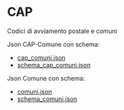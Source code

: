 # CAP
Codici di avviamento postale e comuni

Json CAP-Comune con schema:
- [cap_comuni.json](https://github.nicogis.it/CAP/cap_comuni.json)
- [schema_cap_comuni.json](https://github.nicogis.it/CAP/schema_cap_comuni.json)

Json Comune con schema:
- [comuni.json](https://github.nicogis.it/CAP/comuni.json)
- [schema_comuni.json](https://github.nicogis.it/CAP/schema_comuni.json)
